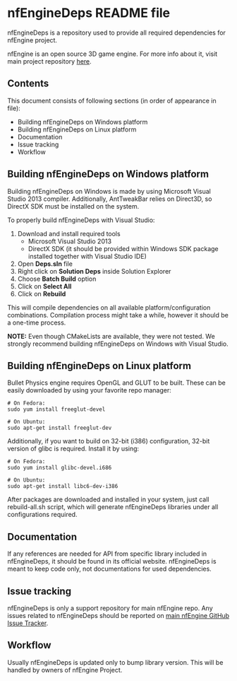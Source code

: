 nfEngineDeps README file
===============

nfEngineDeps is a repository used to provide all required dependencies for nfEngine project. 

nfEngine is an open source 3D game engine. For more info about it, visit main project repository [here](http://www.github.com/nfprojects/nfengine).

Contents
--------

This document consists of following sections (in order of appearance in file):

- Building nfEngineDeps on Windows platform
- Building nfEngineDeps on Linux platform
- Documentation
- Issue tracking
- Workflow

Building nfEngineDeps on Windows platform
-----------------------------------------

Building nfEngineDeps on Windows is made by using Microsoft Visual Studio 2013 compiler. Additionally, AntTweakBar relies on Direct3D, so DirectX SDK must be installed on the system. 

To properly build nfEngineDeps with Visual Studio:

1. Download and install required tools
    * Microsoft Visual Studio 2013
    * DirectX SDK (it should be provided within Windows SDK package installed together with Visual Studio IDE)
2. Open **Deps.sln** file
3. Right click on **Solution Deps** inside Solution Explorer
4. Choose **Batch Build** option
5. Click on **Select All**
6. Click on **Rebuild**

This will compile dependencies on all available platform/configuration combinations. Compilation process might take a while, however it should be a one-time process.

**NOTE:** Even though CMakeLists are available, they were not tested. We strongly recommend building nfEngineDeps on Windows with Visual Studio.

Building nfEngineDeps on Linux platform
-----------------------------------------

Bullet Physics engine requires OpenGL and GLUT to be built. These can be easily downloaded by using your favorite repo manager:

```
# On Fedora:
sudo yum install freeglut-devel

# On Ubuntu:
sudo apt-get install freeglut-dev
```

Additionally, if you want to build on 32-bit (i386) configuration, 32-bit version of glibc is required. Install it by using:

```
# On Fedora:
sudo yum install glibc-devel.i686

# On Ubuntu:
sudo apt-get install libc6-dev-i386
```

After packages are downloaded and installed in your system, just call rebuild-all.sh script, which will generate nfEngineDeps libraries under all configurations required.

Documentation
-------------

If any references are needed for API from specific library included in nfEngineDeps, it should be found in its official website. nfEngineDeps is meant to keep code only, not documentations for used dependencies.

Issue tracking
--------------

nfEngineDeps is only a support repository for main nfEngine repo. Any issues related to nfEngineDeps should be reported on [main nfEngine GitHub Issue Tracker](https://github.com/nfprojects/nfengine/issues).

Workflow
--------

Usually nfEngineDeps is updated only to bump library version. This will be handled by owners of nfEngine Project.
